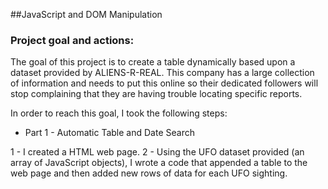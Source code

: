 ##JavaScript and DOM Manipulation

### Project goal and actions:

The goal of this project is to create a table dynamically based upon a dataset provided by ALIENS-R-REAL. This company has a large collection of information 
and needs to put this online so their dedicated followers will stop complaining that they are having trouble locating specific reports. 

In order to reach this goal, I took the following steps: 


* Part 1 - Automatic Table and Date Search 

1 - I created a HTML web page.
2 - Using the UFO dataset provided (an array of JavaScript objects), I wrote a code that appended a table to the web page and then added new rows of data for each UFO sighting.
